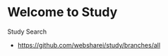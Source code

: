 Welcome to Study
==============

Study Search<br>
* https://github.com/websharei/study/branches/all
